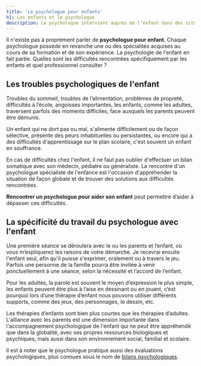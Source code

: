 ```yaml
---
title: 'Le psychologue pour enfants'
h1: Les enfants et le psychologue
description: Le psychologue intervient auprès de l’enfant dans des situations de souffrance diverses. Certains signes doivent alerter les parents. Découvrez lesquels.
---
```


Il n'existe pas à proprement parler de **psychologue pour enfant**. Chaque psychologue possède en revanche une ou des spécialités acquises au cours de sa formation et de son expérience. La psychologie de l'enfant en fait partie. Quelles sont les difficultés rencontrées spécifiquement par les enfants et quel professionnel consulter ?

## Les troubles psychologiques de l'enfant

Troubles du sommeil, troubles de l’alimentation, problèmes de propreté, difficultés à l’école, angoisses importantes, les enfants, comme les adultes, traversent parfois des moments difficiles, face auxquels les parents peuvent être démunis.

Un enfant qui ne dort pas ou mal, s'alimente difficilement ou de façon sélective, présente des peurs inhabituelles ou persistantes, ou encore qui a des difficultés d'apprentissage sur le plan scolaire, c'est souvent un enfant en souffrance.

En cas de difficultés chez l'enfant, il ne faut pas oublier d'effectuer un bilan somatique avec son médecin, pédiatre ou généraliste. La rencontre d'un psychologue spécialiste de l'enfance est l'occasion d'appréhender la situation de façon globale et de trouver des solutions aux difficultés rencontrées.

**Rencontrer un psychologue pour aider son enfant** peut permettre d’aider à dépasser ces difficultés.

## La spécificité du travail du psychologue avec l'enfant

Une première séance se déroulera avec le ou les parents et l’enfant, où vous m’expliquerez les raisons de votre démarche. Je recevrai ensuite l'enfant seul, afin qu'il puisse s'exprimer, oralement ou à travers le jeu. Parfois une personne de la famille pourra être invitée à venir ponctuellement à une séance, selon la nécessité et l’accord de l’enfant.

Pour les adultes, la parole est souvent le moyen d’expression le plus simple, les enfants peuvent être plus à l’aise en dessinant ou en jouant, c’est pourquoi lors d’une thérapie d’enfant nous pouvons utiliser différents supports, comme des jeux, des personnages, le dessin, etc.

Les thérapies d’enfants sont bien plus courtes que les thérapies d’adultes. L'alliance avec les parents est une dimension importante dans l'accompagnement psychologique de l'enfant qui ne peut être appréhendé que dans la globalité, avec ses propres ressources biologiques et psychiques, mais aussi dans son environnement social, familial et scolaire.

Il est à noter que le psychologue pratique aussi des évaluations psychologiques, plus connues sous le nom de [bilans psychologiques](https://montpellier-psychologue.pro/bilan-psychologique-montpellier/).
